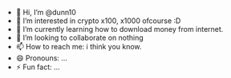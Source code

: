 - 👋 Hi, I’m @dunn10
- 👀 I’m interested in crypto x100, x1000 ofcourse :D
- 🌱 I’m currently learning how to download money from internet.
- 💞️ I’m looking to collaborate on nothing
- 📫 How to reach me: i think you know.
- 😄 Pronouns: ...
- ⚡ Fun fact: ...

<!---
dunn10/dunn10 is a ✨ special ✨ repository because its `README.md` (this file) appears on your GitHub profile.
You can click the Preview link to take a look at your changes.
--->
